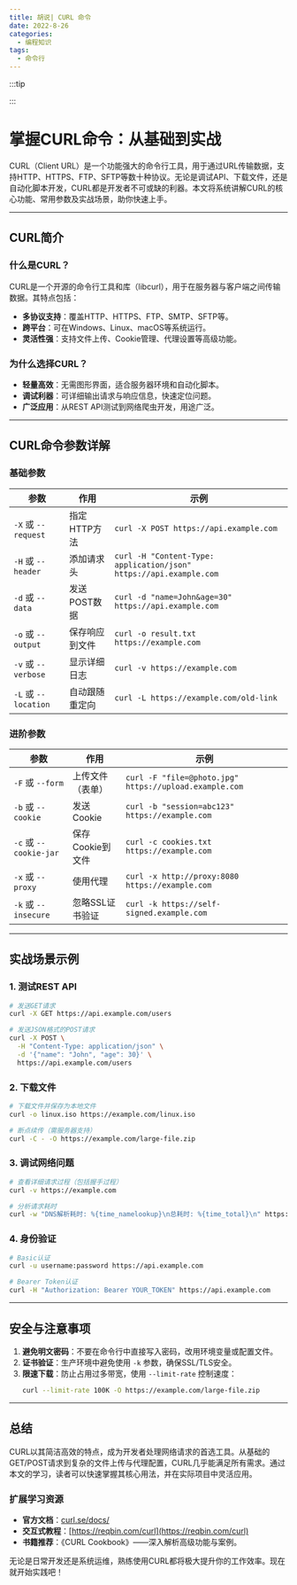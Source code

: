 ```yaml
---
title: 胡说| CURL 命令
date: 2022-8-26
categories:
  - 编程知识
tags:
  - 命令行
---
```


:::tip

:::

# 掌握CURL命令：从基础到实战

CURL（Client URL）是一个功能强大的命令行工具，用于通过URL传输数据，支持HTTP、HTTPS、FTP、SFTP等数十种协议。无论是调试API、下载文件，还是自动化脚本开发，CURL都是开发者不可或缺的利器。本文将系统讲解CURL的核心功能、常用参数及实战场景，助你快速上手。

---

## CURL简介

### 什么是CURL？
CURL是一个开源的命令行工具和库（libcurl），用于在服务器与客户端之间传输数据。其特点包括：
- **多协议支持**：覆盖HTTP、HTTPS、FTP、SMTP、SFTP等。  
- **跨平台**：可在Windows、Linux、macOS等系统运行。  
- **灵活性强**：支持文件上传、Cookie管理、代理设置等高级功能。

### 为什么选择CURL？
- **轻量高效**：无需图形界面，适合服务器环境和自动化脚本。  
- **调试利器**：可详细输出请求与响应信息，快速定位问题。  
- **广泛应用**：从REST API测试到网络爬虫开发，用途广泛。

---

## CURL命令参数详解

### 基础参数
| 参数                 | 作用           | 示例                                                         |
| -------------------- | -------------- | ------------------------------------------------------------ |
| `-X` 或 `--request`  | 指定HTTP方法   | `curl -X POST https://api.example.com`                       |
| `-H` 或 `--header`   | 添加请求头     | `curl -H "Content-Type: application/json" https://api.example.com` |
| `-d` 或 `--data`     | 发送POST数据   | `curl -d "name=John&age=30" https://api.example.com`         |
| `-o` 或 `--output`   | 保存响应到文件 | `curl -o result.txt https://example.com`                     |
| `-v` 或 `--verbose`  | 显示详细日志   | `curl -v https://example.com`                                |
| `-L` 或 `--location` | 自动跟随重定向 | `curl -L https://example.com/old-link`                       |

### 进阶参数
| 参数                   | 作用             | 示例                                                   |
| ---------------------- | ---------------- | ------------------------------------------------------ |
| `-F` 或 `--form`       | 上传文件（表单） | `curl -F "file=@photo.jpg" https://upload.example.com` |
| `-b` 或 `--cookie`     | 发送Cookie       | `curl -b "session=abc123" https://example.com`         |
| `-c` 或 `--cookie-jar` | 保存Cookie到文件 | `curl -c cookies.txt https://example.com`              |
| `-x` 或 `--proxy`      | 使用代理         | `curl -x http://proxy:8080 https://example.com`        |
| `-k` 或 `--insecure`   | 忽略SSL证书验证  | `curl -k https://self-signed.example.com`              |

---

## 实战场景示例

### 1. 测试REST API
```bash
# 发送GET请求
curl -X GET https://api.example.com/users

# 发送JSON格式的POST请求
curl -X POST \
  -H "Content-Type: application/json" \
  -d '{"name": "John", "age": 30}' \
  https://api.example.com/users
```

### 2. 下载文件
```bash
# 下载文件并保存为本地文件
curl -o linux.iso https://example.com/linux.iso

# 断点续传（需服务器支持）
curl -C - -O https://example.com/large-file.zip
```

### 3. 调试网络问题
```bash
# 查看详细请求过程（包括握手过程）
curl -v https://example.com

# 分析请求耗时
curl -w "DNS解析耗时: %{time_namelookup}\n总耗时: %{time_total}\n" https://example.com
```

### 4. 身份验证
```bash
# Basic认证
curl -u username:password https://api.example.com

# Bearer Token认证
curl -H "Authorization: Bearer YOUR_TOKEN" https://api.example.com
```

---

## 安全与注意事项

1. **避免明文密码**：不要在命令行中直接写入密码，改用环境变量或配置文件。  
2. **证书验证**：生产环境中避免使用 `-k` 参数，确保SSL/TLS安全。  
3. **限速下载**：防止占用过多带宽，使用 `--limit-rate` 控制速度：  
   ```bash
   curl --limit-rate 100K -O https://example.com/large-file.zip
   ```

---

## 总结

CURL以其简洁高效的特点，成为开发者处理网络请求的首选工具。从基础的GET/POST请求到复杂的文件上传与代理配置，CURL几乎能满足所有需求。通过本文的学习，读者可以快速掌握其核心用法，并在实际项目中灵活应用。

### 扩展学习资源
- **官方文档**：[curl.se/docs/](https://curl.se/docs/)  
- **交互式教程**：[https://reqbin.com/curl](https://reqbin.com/curl)  
- **书籍推荐**：《CURL Cookbook》——深入解析高级功能与案例。  

无论是日常开发还是系统运维，熟练使用CURL都将极大提升你的工作效率。现在就开始实践吧！
